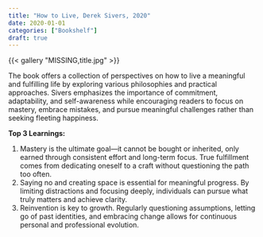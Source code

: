 ```yaml
---
title: "How to Live, Derek Sivers, 2020"
date: 2020-01-01
categories: ["Bookshelf"]
draft: true
---
```


{{< gallery "MISSING,title.jpg" >}}

The book offers a collection of perspectives on how to live a meaningful and fulfilling life by exploring various philosophies and practical approaches. Sivers emphasizes the importance of commitment, adaptability, and self-awareness while encouraging readers to focus on mastery, embrace mistakes, and pursue meaningful challenges rather than seeking fleeting happiness.

**Top 3 Learnings:**

1. Mastery is the ultimate goal—it cannot be bought or inherited, only earned through consistent effort and long-term focus. True fulfillment comes from dedicating oneself to a craft without questioning the path too often.
2. Saying no and creating space is essential for meaningful progress. By limiting distractions and focusing deeply, individuals can pursue what truly matters and achieve clarity.
3. Reinvention is key to growth. Regularly questioning assumptions, letting go of past identities, and embracing change allows for continuous personal and professional evolution.
